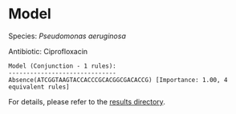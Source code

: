 
# Model

Species: *Pseudomonas aeruginosa*

Antibiotic: Ciprofloxacin

```
Model (Conjunction - 1 rules):
------------------------------
Absence(ATCGGTAAGTACCACCCGCACGGCGACACCG) [Importance: 1.00, 4 equivalent rules]

```

For details, please refer to the [results directory](../../../../../results/scm_b/pseudomonas%20aeruginosa/ciprofloxacin/repeat_8/).

